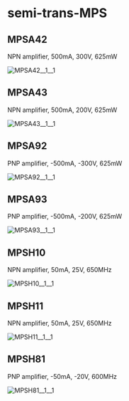 # semi-trans-MPS

## MPSA42
NPN amplifier, 500mA, 300V, 625mW

![MPSA42__1__1](/preview/images/semi-trans-NXP__BFR540__1__1.png?raw=true) 

## MPSA43
NPN amplifier, 500mA, 200V, 625mW

![MPSA43__1__1](/preview/images/semi-trans-NXP__BFR540__1__1.png?raw=true) 

## MPSA92
PNP amplifier, -500mA, -300V, 625mW

![MPSA92__1__1](/preview/images/semi-trans-NXP__BFT92W__1__1.png?raw=true) 

## MPSA93
PNP amplifier, -500mA, -200V, 625mW

![MPSA93__1__1](/preview/images/semi-trans-NXP__BFT92W__1__1.png?raw=true) 

## MPSH10
NPN amplifier, 50mA, 25V, 650MHz

![MPSH10__1__1](/preview/images/semi-trans-NXP__BFR540__1__1.png?raw=true) 

## MPSH11
NPN amplifier, 50mA, 25V, 650MHz

![MPSH11__1__1](/preview/images/semi-trans-NXP__BFR540__1__1.png?raw=true) 

## MPSH81
PNP amplifier, -50mA, -20V, 600MHz

![MPSH81__1__1](/preview/images/semi-trans-NXP__BFT92W__1__1.png?raw=true) 

